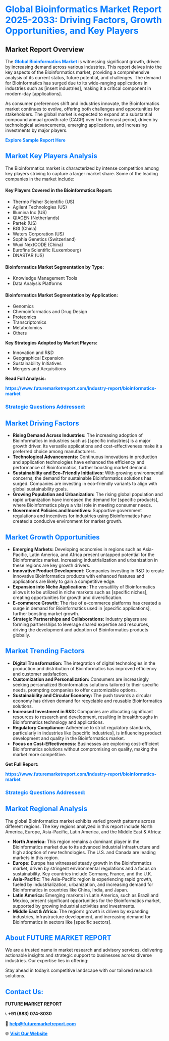 <h1 style="color: #007BFF;">Global Bioinformatics Market Report 2025-2033: Driving Factors, Growth Opportunities, and Key Players</h1>

<section id="overview">
<h2>Market Report Overview</h2>
<p>The <a href="https://www.futuremarketreport.com/industry-report/bioinformatics-market" style="color: #007BFF; text-decoration: none;"><strong>Global Bioinformatics Market</strong></a> is witnessing significant growth, driven by increasing demand across various industries. This report delves into the key aspects of the Bioinformatics market, providing a comprehensive analysis of its current status, future potential, and challenges. The demand for Bioinformatics has surged due to its wide-ranging applications in industries such as [insert industries], making it a critical component in modern-day [applications].</p>
<p>As consumer preferences shift and industries innovate, the Bioinformatics market continues to evolve, offering both challenges and opportunities for stakeholders. The global market is expected to expand at a substantial compound annual growth rate (CAGR) over the forecast period, driven by technological advancements, emerging applications, and increasing investments by major players.</p>
</section>

<section id="overview">
<p><a href="https://www.futuremarketreport.com/request-sample/reportId=62059" style="color: #007BFF; text-decoration: none;"><strong>Explore Sample Report Here</strong></a></p>
</section>

<section id="key-players">
<h2 style="color: #007BFF;">Market Key Players Analysis</h2>
<p>The Bioinformatics market is characterized by intense competition among key players striving to capture a larger market share. Some of the leading companies in the market include:</p>
<h4>Key Players Covered in the Bioinformatics Report:</h4>
<ul><li>Thermo Fisher Scientific (US)</li><li>Agilent Technologies (US)</li><li>Illumina Inc (US)</li><li>QIAGEN (Netherlands)</li><li>Partek (US)</li><li>BGI (China)</li><li>Waters Corporation (US)</li><li>Sophia Genetics (Switzerland)</li><li>Wuxi NextCODE (China)</li><li>Eurofins Scientific (Luxembourg)</li><li>DNASTAR (US)</li></ul>
<h4>Bioinformatics Market Segmentation by Type:</h4>
<ul><li>Knowledge Management Tools</li><li>Data Analysis Platforms</li></ul>

<h4>Bioinformatics Market Segmentation by Application:</h4>
<ul><li>Genomics</li><li>Chemoinformatics and Drug Design</li><li>Proteomics</li><li>Transcriptomics</li><li>Metabolomics</li><li>Others</li></ul>
<p><strong>Key Strategies Adopted by Market Players:</strong></p>
<ul>
<li>Innovation and R&D</li>
<li>Geographical Expansion</li>
<li>Sustainability Initiatives</li>
<li>Mergers and Acquisitions</li>
</ul>
</section>

<section>
<p><strong>Read Full Analysis: </strong></p><a href="https://www.futuremarketreport.com/industry-report/bioinformatics-market" style="color: #007BFF; text-decoration: none;"><strong>https://www.futuremarketreport.com/industry-report/bioinformatics-market</strong></a>
<h3 style="color: #007BFF;">Strategic Questions Addressed:</h3>
</section>

<section id="driving-factors">
<h2 style="color: #007BFF;">Market Driving Factors</h2>
<ul>
<li><strong>Rising Demand Across Industries:</strong> The increasing adoption of Bioinformatics in industries such as [specific industries] is a major growth driver. Its versatile applications and cost-effectiveness make it a preferred choice among manufacturers.</li>
<li><strong>Technological Advancements:</strong> Continuous innovations in production and application technologies have enhanced the efficiency and performance of Bioinformatics, further boosting market demand.</li>
<li><strong>Sustainability and Eco-Friendly Initiatives:</strong> With growing environmental concerns, the demand for sustainable Bioinformatics solutions has surged. Companies are investing in eco-friendly variants to align with global sustainability goals.</li>
<li><strong>Growing Population and Urbanization:</strong> The rising global population and rapid urbanization have increased the demand for [specific products], where Bioinformatics plays a vital role in meeting consumer needs.</li>
<li><strong>Government Policies and Incentives:</strong> Supportive government regulations and incentives for industries using Bioinformatics have created a conducive environment for market growth.</li>
</ul>
</section>

<section id="growth-opportunities">
<h2 style="color: #007BFF;">Market Growth Opportunities</h2>
<ul>
<li><strong>Emerging Markets:</strong> Developing economies in regions such as Asia-Pacific, Latin America, and Africa present untapped potential for the Bioinformatics market. Increasing industrialization and urbanization in these regions are key growth drivers.</li>
<li><strong>Innovative Product Development:</strong> Companies investing in R&D to create innovative Bioinformatics products with enhanced features and applications are likely to gain a competitive edge.</li>
<li><strong>Expansion into Niche Applications:</strong> The versatility of Bioinformatics allows it to be utilized in niche markets such as [specific niches], creating opportunities for growth and diversification.</li>
<li><strong>E-commerce Growth:</strong> The rise of e-commerce platforms has created a surge in demand for Bioinformatics used in [specific applications], further boosting market growth.</li>
<li><strong>Strategic Partnerships and Collaborations:</strong> Industry players are forming partnerships to leverage shared expertise and resources, driving the development and adoption of Bioinformatics products globally.</li>
</ul>
</section>

<section id="trending-factors">
<h2 style="color: #007BFF;">Market Trending Factors</h2>
<ul>
<li><strong>Digital Transformation:</strong> The integration of digital technologies in the production and distribution of Bioinformatics has improved efficiency and customer satisfaction.</li>
<li><strong>Customization and Personalization:</strong> Consumers are increasingly seeking personalized Bioinformatics solutions tailored to their specific needs, prompting companies to offer customizable options.</li>
<li><strong>Sustainability and Circular Economy:</strong> The push towards a circular economy has driven demand for recyclable and reusable Bioinformatics solutions.</li>
<li><strong>Increased Investment in R&D:</strong> Companies are allocating significant resources to research and development, resulting in breakthroughs in Bioinformatics technology and applications.</li>
<li><strong>Regulatory Compliance:</strong> Adherence to strict regulatory standards, particularly in industries like [specific industries], is influencing product development and quality in the Bioinformatics market.</li>
<li><strong>Focus on Cost-Effectiveness:</strong> Businesses are exploring cost-efficient Bioinformatics solutions without compromising on quality, making the market more competitive.</li>
</ul>
</section>

<section>
<p><strong>Get Full Report: </strong></p><a href="https://www.futuremarketreport.com/industry-report/bioinformatics-market" style="color: #007BFF; text-decoration: none;"><strong>https://www.futuremarketreport.com/industry-report/bioinformatics-market</strong></a>
<h3 style="color: #007BFF;">Strategic Questions Addressed:</h3>
</section>


<section id="regional-analysis">
<h2 style="color: #007BFF;">Market Regional Analysis</h2>
<p>The global Bioinformatics market exhibits varied growth patterns across different regions. The key regions analyzed in this report include North America, Europe, Asia-Pacific, Latin America, and the Middle East & Africa:</p>
<ul>
<li><strong>North America:</strong> This region remains a dominant player in the Bioinformatics market due to its advanced industrial infrastructure and high adoption of new technologies. The U.S. and Canada are leading markets in this region.</li>
<li><strong>Europe:</strong> Europe has witnessed steady growth in the Bioinformatics market, driven by stringent environmental regulations and a focus on sustainability. Key countries include Germany, France, and the U.K.</li>
<li><strong>Asia-Pacific:</strong> The Asia-Pacific region is experiencing rapid growth, fueled by industrialization, urbanization, and increasing demand for Bioinformatics in countries like China, India, and Japan.</li>
<li><strong>Latin America:</strong> Emerging markets in Latin America, such as Brazil and Mexico, present significant opportunities for the Bioinformatics market, supported by growing industrial activities and investments.</li>
<li><strong>Middle East & Africa:</strong> The region’s growth is driven by expanding industries, infrastructure development, and increasing demand for Bioinformatics in sectors like [specific sectors].</li>
</ul>
</section>

<footer>
<h2 style="color: #007BFF;">About FUTURE MARKET REPORT</h2>
<p>We are a trusted name in market research and advisory services, delivering actionable insights and strategic support to businesses across diverse industries. Our expertise lies in offering:</p>

<p>Stay ahead in today’s competitive landscape with our tailored research solutions.</p>

<h2 style="color: #007BFF;">Contact Us:</h2>
<p><strong>FUTURE MARKET REPORT</strong></p>
<p>📞 <strong>+91 (883) 074-8030</strong></p>
<p>📧 <strong><a href="mailto:help@futuremarketreport.com" style="color: #007BFF;">help@futuremarketreport.com</a></strong></p>
<p>🌐 <strong><a href="https://www.futuremarketreport.com/" style="color: #007BFF;">Visit Our Website</a></strong></p>
</footer>